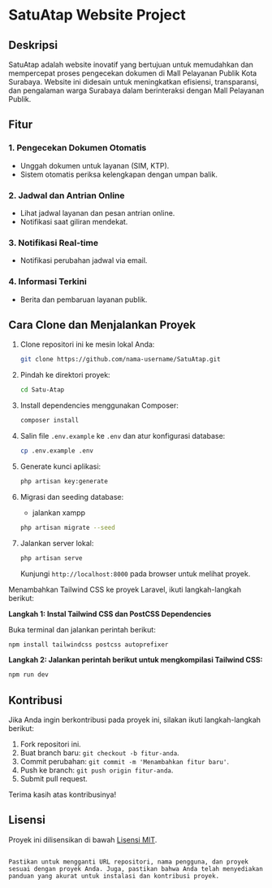 # SatuAtap Website Project

## Deskripsi
SatuAtap adalah website inovatif yang bertujuan untuk memudahkan dan mempercepat proses pengecekan dokumen di Mall Pelayanan Publik Kota Surabaya. Website ini didesain untuk meningkatkan efisiensi, transparansi, dan pengalaman warga Surabaya dalam berinteraksi dengan Mall Pelayanan Publik.

## Fitur
### 1. Pengecekan Dokumen Otomatis
- Unggah dokumen untuk layanan (SIM, KTP).
- Sistem otomatis periksa kelengkapan dengan umpan balik.

### 2. Jadwal dan Antrian Online
- Lihat jadwal layanan dan pesan antrian online.
- Notifikasi saat giliran mendekat.

### 3. Notifikasi Real-time
- Notifikasi perubahan jadwal via email.

### 4. Informasi Terkini
- Berita dan pembaruan layanan publik.

## Cara Clone dan Menjalankan Proyek

1. Clone repositori ini ke mesin lokal Anda:

   ```bash
   git clone https://github.com/nama-username/SatuAtap.git
   ```

2. Pindah ke direktori proyek:

   ```bash
   cd Satu-Atap
   ```

3. Install dependencies menggunakan Composer:

   ```bash
   composer install
   ```

4. Salin file `.env.example` ke `.env` dan atur konfigurasi database:

   ```bash
   cp .env.example .env
   ```

5. Generate kunci aplikasi:

   ```bash
   php artisan key:generate
   ```

6. Migrasi dan seeding database:
    - jalankan xampp

   ```bash
   php artisan migrate --seed
   ```

7. Jalankan server lokal:

   ```bash
   php artisan serve
   ```

   Kunjungi `http://localhost:8000` pada browser untuk melihat proyek.

Menambahkan Tailwind CSS ke proyek Laravel, ikuti langkah-langkah berikut:

**Langkah 1: Instal Tailwind CSS dan PostCSS Dependencies**

Buka terminal dan jalankan perintah berikut:

```bash
npm install tailwindcss postcss autoprefixer
```

**Langkah 2: Jalankan perintah berikut untuk mengkompilasi Tailwind CSS:**

```bash
npm run dev
```

## Kontribusi
Jika Anda ingin berkontribusi pada proyek ini, silakan ikuti langkah-langkah berikut:

1. Fork repositori ini.
2. Buat branch baru: `git checkout -b fitur-anda`.
3. Commit perubahan: `git commit -m 'Menambahkan fitur baru'`.
4. Push ke branch: `git push origin fitur-anda`.
5. Submit pull request.

Terima kasih atas kontribusinya!

## Lisensi

Proyek ini dilisensikan di bawah [Lisensi MIT](LICENSE).
```

Pastikan untuk mengganti URL repositori, nama pengguna, dan proyek sesuai dengan proyek Anda. Juga, pastikan bahwa Anda telah menyediakan panduan yang akurat untuk instalasi dan kontribusi proyek.
